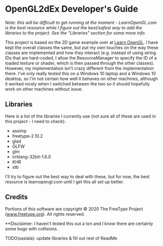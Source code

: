 # OpenGL2dEx Developer's Guide
*Note: this will be difficult to get running at the moment - LearnOpenGL.com is the best resource while I figure out the best/safest way to add the libraries to the project.  See the "Libraries" section for some more info.*

This project is based on the 2D game example over at [Learn OpenGL](https://learnopengl.com).  I have kept the overall classes the same, but put my own touches on the way these classes are implemented and how they interact (e.g. instead of using string IDs that are hard-coded, I allow the ResourceManager to specify the ID of a loaded texture or shader, which is then passed through the other classes).  However, my implementation isn't crazy different from the implementation there.  I've only really tested this on a Windows 10 laptop and a Windows 10 desktop, so I'm not certain how well it behaves on other machines, although it worked nicely when I switched between the two so it should hopefully work on other machines without issue.

## Libraries
Here is a list of the libraries I currently use (not sure all of these are used in this project - I need to check): 
 * assimp
 * freetype-2.10.2
 * glad
 * GLFW
 * glm
 * irrklang-32bit-1.6.0
 * KHR
 * stb

I'll try to figure out the best way to deal with these, but for now, the best resource is learnopengl.com until I get this all set up better.

## Credits
Portions of this software are copyright © 2020 The FreeType
Project (www.freetype.org).  All rights reserved.

**Disclaimer: I haven't tested this out a ton and I know there are certainly some bugs with collisions.

TODO(sasiala): update libraries & fill out rest of ReadMe
